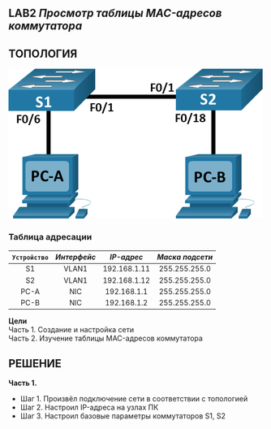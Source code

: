 ## **LAB2 _Просмотр таблицы MAC-адресов коммутатора_**

## ТОПОЛОГИЯ    


![jpg lab2](https://github.com/DanisTuc/otus_network_labs/blob/main/Lab2/jpg%20lab2.png)    


### Таблица адресации

| `Устройство` | *Интерфейс* | *IP-адрес* | *Маска подсети* |
| :----------: | :---------: | :--------: | :-------------: |
|S1|VLAN1|192.168.1.11|255.255.255.0|
|S2|VLAN1|192.168.1.12|255.255.255.0|
|PC-A|NIC|192.168.1.1|255.255.255.0|
|PC-B|NIC|192.168.1.2|255.255.255.0|

**Цели**    
Часть 1. Создание и настройка сети  
Часть 2. Изучение таблицы MAC-адресов коммутатора    


## **РЕШЕНИЕ**   
**Часть 1.**  
* Шаг 1. Произвёл подключение сети в соответствии с топологией
* Шаг 2. Настроил IP-адреса на узлах ПК
* Шаг 3. Настроил базовые параметры коммутаторов S1, S2
  
